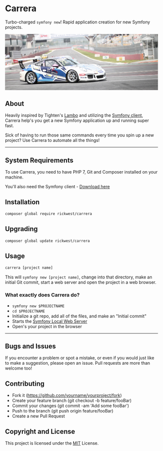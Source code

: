 # Carrera
Turbo-charged `symfony new`! Rapid application creation for new Symfony projects.

![Carrera](./porsche-racecar.jpg?raw=true)

## About
Heavily inspired by Tighten's [Lambo](https://github.com/tightenco/lambo) and utilizing the [Symfony client](https://symfony.com/download), Carrera help's you get a new Symfony application up and running super fast. 

Sick of having to run those same commands every time you spin up a new project? Use Carrera to automate all the things!

---
## System Requirements
To use Carrera, you need to have PHP 7, Git and Composer installed on your machine. 

You'll also need the Symfony client - [Download here](https://symfony.com/download)

## Installation

```bash
composer global require rickwest/carrera
```

## Upgrading

```bash
composer global update rickwest/carrera
```

## Usage

```bash
carrera [project name]
```

This will `symfony new [project name]`, change into that directory, make an initial Git commit, start a web server and open the project in a web browser.

### What exactly does Carrera do?

- `symfony new $PROJECTNAME`
- `cd $PROJECTNAME`
- Initialize a git repo, add all of the files, and make an "Initial commit"
- Starts the [Symfony Local Web Server](https://symfony.com/doc/current/setup/symfony_server.html)
- Open's your project in the browser

---

## Bugs and Issues

If you encounter a problem or spot a mistake, or even if you would just like to make a suggestion, please open an issue. Pull requests are more than welcome too! 

## Contributing

- Fork it (https://github.com/yourname/yourproject/fork)
- Create your feature branch (git checkout -b feature/fooBar)
- Commit your changes (git commit -am 'Add some fooBar')
- Push to the branch (git push origin feature/fooBar)
- Create a new Pull Request

## Copyright and License

This project is licensed under the [MIT](https://choosealicense.com/licenses/mit/) License.